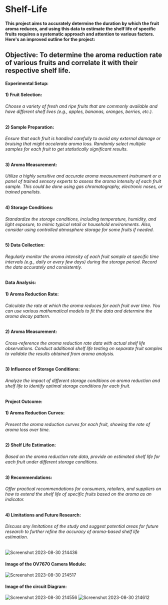 # Shelf-Life
#### This project aims to accurately determine the duration by which the fruit aroma reduces, and using this data to estimate the shelf life of specific fruits requires a systematic approach and attention to various factors. Here's an improved outline for the project:

## Objective: To determine the aroma reduction rate of various fruits and correlate it with their respective shelf life.

#### Experimental Setup:

#### 1) Fruit Selection:
###### Choose a variety of fresh and ripe fruits that are commonly available and have different shelf lives (e.g., apples, bananas, oranges, berries, etc.).

#### 2) Sample Preparation:
###### Ensure that each fruit is handled carefully to avoid any external damage or bruising that might accelerate aroma loss. Randomly select multiple samples for each fruit to get statistically significant results.

#### 3) Aroma Measurement:
###### Utilize a highly sensitive and accurate aroma measurement instrument or a panel of trained sensory experts to assess the aroma intensity of each fruit sample. This could be done using gas chromatography, electronic noses, or trained panelists.

#### 4) Storage Conditions:
###### Standardize the storage conditions, including temperature, humidity, and light exposure, to mimic typical retail or household environments. Also, consider using controlled atmosphere storage for some fruits if needed.

#### 5) Data Collection:
###### Regularly monitor the aroma intensity of each fruit sample at specific time intervals (e.g., daily or every few days) during the storage period. Record the data accurately and consistently.

#### Data Analysis:

#### 1) Aroma Reduction Rate: 
###### Calculate the rate at which the aroma reduces for each fruit over time. You can use various mathematical models to fit the data and determine the aroma decay pattern.

#### 2) Aroma Measurement:
###### Cross-reference the aroma reduction rate data with actual shelf life observations. Conduct additional shelf life testing on separate fruit samples to validate the results obtained from aroma analysis.

#### 3) Influence of Storage Conditions:
###### Analyze the impact of different storage conditions on aroma reduction and shelf life to identify optimal storage conditions for each fruit.


#### Project Outcome:

#### 1) Aroma Reduction Curves: 
###### Present the aroma reduction curves for each fruit, showing the rate of aroma loss over time.

#### 2) Shelf Life Estimation:
###### Based on the aroma reduction rate data, provide an estimated shelf life for each fruit under different storage conditions.

#### 3) Recommendations:
###### Offer practical recommendations for consumers, retailers, and suppliers on how to extend the shelf life of specific fruits based on the aroma as an indicator.

#### 4) Limitations and Future Research:
######  Discuss any limitations of the study and suggest potential areas for future research to further refine the accuracy of aroma-based shelf life estimation.

![Screenshot 2023-08-30 214436](https://github.com/testgithubtiwari/Shelf-Life/assets/111584498/57825cc9-5594-4197-8596-5f818892b85f)

#### Image of the OV7670 Camera Module:
![Screenshot 2023-08-30 214517](https://github.com/testgithubtiwari/Shelf-Life/assets/111584498/4d550014-938d-4e9f-beeb-8d7335ba2f69)

#### Image of the circuit Diagram:
![Screenshot 2023-08-30 214556](https://github.com/testgithubtiwari/Shelf-Life/assets/111584498/02fc3c1d-6b55-48dd-9558-4008a7d8601f)
![Screenshot 2023-08-30 214612](https://github.com/testgithubtiwari/Shelf-Life/assets/111584498/6eff9de8-2b17-4d22-b4df-62b7560a6e45)














 





